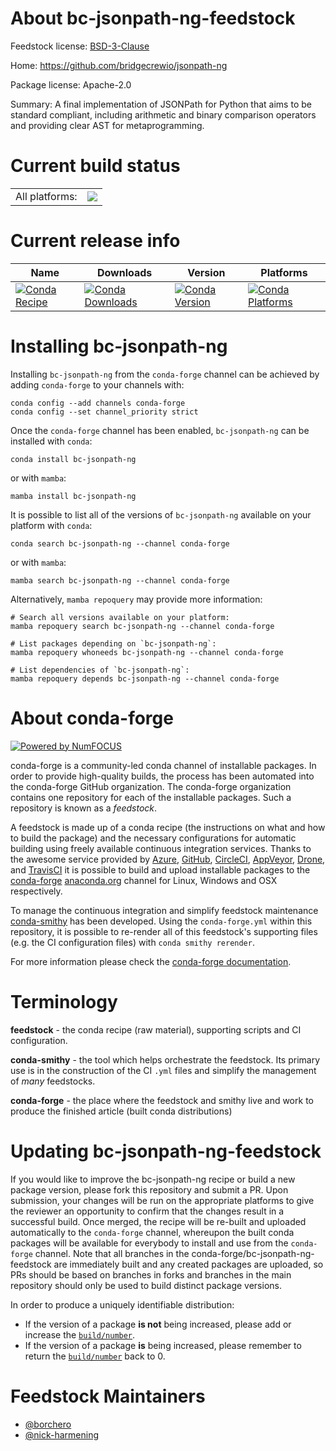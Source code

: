About bc-jsonpath-ng-feedstock
==============================

Feedstock license: [BSD-3-Clause](https://github.com/conda-forge/bc-jsonpath-ng-feedstock/blob/main/LICENSE.txt)

Home: https://github.com/bridgecrewio/jsonpath-ng

Package license: Apache-2.0

Summary: A final implementation of JSONPath for Python that aims to be standard compliant, including arithmetic and binary comparison operators and providing clear AST for metaprogramming.

Current build status
====================


<table><tr><td>All platforms:</td>
    <td>
      <a href="https://dev.azure.com/conda-forge/feedstock-builds/_build/latest?definitionId=20563&branchName=main">
        <img src="https://dev.azure.com/conda-forge/feedstock-builds/_apis/build/status/bc-jsonpath-ng-feedstock?branchName=main">
      </a>
    </td>
  </tr>
</table>

Current release info
====================

| Name | Downloads | Version | Platforms |
| --- | --- | --- | --- |
| [![Conda Recipe](https://img.shields.io/badge/recipe-bc--jsonpath--ng-green.svg)](https://anaconda.org/conda-forge/bc-jsonpath-ng) | [![Conda Downloads](https://img.shields.io/conda/dn/conda-forge/bc-jsonpath-ng.svg)](https://anaconda.org/conda-forge/bc-jsonpath-ng) | [![Conda Version](https://img.shields.io/conda/vn/conda-forge/bc-jsonpath-ng.svg)](https://anaconda.org/conda-forge/bc-jsonpath-ng) | [![Conda Platforms](https://img.shields.io/conda/pn/conda-forge/bc-jsonpath-ng.svg)](https://anaconda.org/conda-forge/bc-jsonpath-ng) |

Installing bc-jsonpath-ng
=========================

Installing `bc-jsonpath-ng` from the `conda-forge` channel can be achieved by adding `conda-forge` to your channels with:

```
conda config --add channels conda-forge
conda config --set channel_priority strict
```

Once the `conda-forge` channel has been enabled, `bc-jsonpath-ng` can be installed with `conda`:

```
conda install bc-jsonpath-ng
```

or with `mamba`:

```
mamba install bc-jsonpath-ng
```

It is possible to list all of the versions of `bc-jsonpath-ng` available on your platform with `conda`:

```
conda search bc-jsonpath-ng --channel conda-forge
```

or with `mamba`:

```
mamba search bc-jsonpath-ng --channel conda-forge
```

Alternatively, `mamba repoquery` may provide more information:

```
# Search all versions available on your platform:
mamba repoquery search bc-jsonpath-ng --channel conda-forge

# List packages depending on `bc-jsonpath-ng`:
mamba repoquery whoneeds bc-jsonpath-ng --channel conda-forge

# List dependencies of `bc-jsonpath-ng`:
mamba repoquery depends bc-jsonpath-ng --channel conda-forge
```


About conda-forge
=================

[![Powered by
NumFOCUS](https://img.shields.io/badge/powered%20by-NumFOCUS-orange.svg?style=flat&colorA=E1523D&colorB=007D8A)](https://numfocus.org)

conda-forge is a community-led conda channel of installable packages.
In order to provide high-quality builds, the process has been automated into the
conda-forge GitHub organization. The conda-forge organization contains one repository
for each of the installable packages. Such a repository is known as a *feedstock*.

A feedstock is made up of a conda recipe (the instructions on what and how to build
the package) and the necessary configurations for automatic building using freely
available continuous integration services. Thanks to the awesome service provided by
[Azure](https://azure.microsoft.com/en-us/services/devops/), [GitHub](https://github.com/),
[CircleCI](https://circleci.com/), [AppVeyor](https://www.appveyor.com/),
[Drone](https://cloud.drone.io/welcome), and [TravisCI](https://travis-ci.com/)
it is possible to build and upload installable packages to the
[conda-forge](https://anaconda.org/conda-forge) [anaconda.org](https://anaconda.org/)
channel for Linux, Windows and OSX respectively.

To manage the continuous integration and simplify feedstock maintenance
[conda-smithy](https://github.com/conda-forge/conda-smithy) has been developed.
Using the ``conda-forge.yml`` within this repository, it is possible to re-render all of
this feedstock's supporting files (e.g. the CI configuration files) with ``conda smithy rerender``.

For more information please check the [conda-forge documentation](https://conda-forge.org/docs/).

Terminology
===========

**feedstock** - the conda recipe (raw material), supporting scripts and CI configuration.

**conda-smithy** - the tool which helps orchestrate the feedstock.
                   Its primary use is in the construction of the CI ``.yml`` files
                   and simplify the management of *many* feedstocks.

**conda-forge** - the place where the feedstock and smithy live and work to
                  produce the finished article (built conda distributions)


Updating bc-jsonpath-ng-feedstock
=================================

If you would like to improve the bc-jsonpath-ng recipe or build a new
package version, please fork this repository and submit a PR. Upon submission,
your changes will be run on the appropriate platforms to give the reviewer an
opportunity to confirm that the changes result in a successful build. Once
merged, the recipe will be re-built and uploaded automatically to the
`conda-forge` channel, whereupon the built conda packages will be available for
everybody to install and use from the `conda-forge` channel.
Note that all branches in the conda-forge/bc-jsonpath-ng-feedstock are
immediately built and any created packages are uploaded, so PRs should be based
on branches in forks and branches in the main repository should only be used to
build distinct package versions.

In order to produce a uniquely identifiable distribution:
 * If the version of a package **is not** being increased, please add or increase
   the [``build/number``](https://docs.conda.io/projects/conda-build/en/latest/resources/define-metadata.html#build-number-and-string).
 * If the version of a package **is** being increased, please remember to return
   the [``build/number``](https://docs.conda.io/projects/conda-build/en/latest/resources/define-metadata.html#build-number-and-string)
   back to 0.

Feedstock Maintainers
=====================

* [@borchero](https://github.com/borchero/)
* [@nick-harmening](https://github.com/nick-harmening/)

